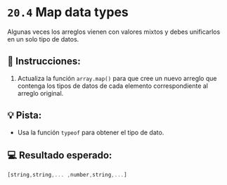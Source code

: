 # `20.4` Map data types

Algunas veces los arreglos vienen con valores mixtos y debes unificarlos en un solo tipo de datos.

## 📝 Instrucciones:

1. Actualiza la función `array.map()` para que cree un nuevo arreglo que contenga los tipos de datos de cada elemento correspondiente al arreglo original.

## 💡 Pista:

+ Usa la función `typeof` para obtener el tipo de dato.

## 💻 Resultado esperado:

```js
[string,string,... ,number,string,...]
```
